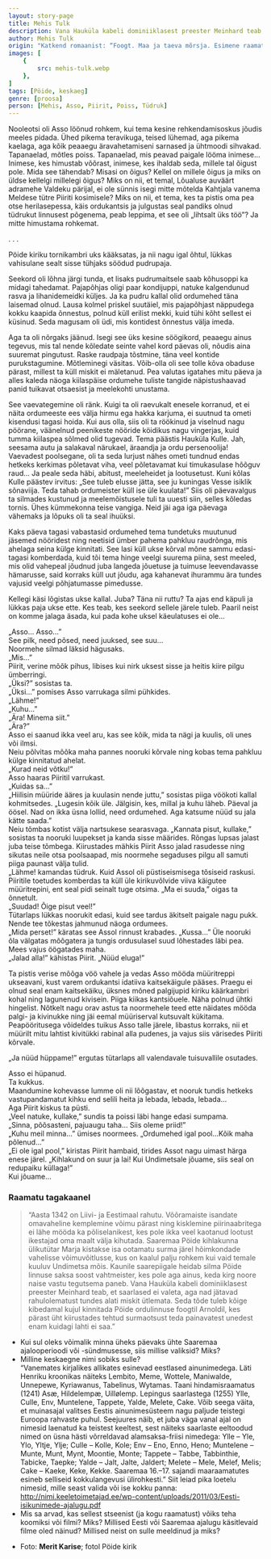 ```yaml
---
layout: story-page
title: Mehis Tulk
description: Vana Hauküla kabeli dominiiklasest preester Meinhard teab, et saarlased ei valeta, aga nad jätavad rahulolematust tundes alati miskit ütlemata.
author: Mehis Tulk
origin: "Katkend romaanist: “Foogt. Maa ja taeva mõrsja. Esimene raamat”, Varrak, 2017."
images: [
    {
        src: mehis-tulk.webp
    },
]
tags: [Pöide, keskaeg]
genre: [proosa]
person: [Mehis, Asso, Piirit, Poiss, Tüdruk]
---
```


<!-- # {{$doc.title}} -->

Nooleotsi oli Asso löönud rohkem, kui tema kesine rehkendamisoskus jõudis meeles pidada. Ühed pikema teravikuga, teised lühemad, aga pikema kaelaga, aga kõik peaaegu äravahetamiseni sarnased ja ühtmoodi sihvakad. Tapanaelad, mõtles poiss. Tapanaelad, mis peavad paigale lööma inimese... Inimese, kes himustab võõrast, inimese, kes ihaldab seda, millele tal õigust pole. Mida see tähendab? Misasi on õigus? Kellel on millele õigus ja miks on üldse kellelgi millelegi õigus? Miks on nii, et temal, Lõualuse auväärt adramehe Valdeku pärijal, ei ole sünnis isegi mitte mõtelda Kahtjala vanema Meldese tütre Piiriti kosimisele? Miks on nii, et tema, kes ta pistis oma pea otse herilasepessa, käis ordukantsis ja julgustas seal pandiks olnud tüdrukut linnusest põgenema, peab leppima, et see oli „lihtsalt üks töö”? Ja mitte himustama rohkemat.

. . .

Pöide kiriku tornikambri uks kääksatas, ja nii nagu igal õhtul, lükkas vahisulane sealt sisse tühjaks söödud pudrupaja.

Seekord oli lõhna järgi tunda, et lisaks pudrumaitsele saab kõhusoppi ka midagi tahedamat. Pajapõhjas oligi paar kondijuppi, natuke kalgendunud rasva ja lihanidemeidki küljes. Ja ka pudru kallal olid ordumehed täna laisemad olnud. Lausa kolmel priskel suutäiel, mis pajapõhjast näppudega kokku kaapida õnnestus, polnud küll erilist mekki, kuid tühi kõht sellest ei küsinud. Seda magusam oli üdi, mis kontidest õnnestus välja imeda.

Aga ta oli nõrgaks jäänud. Isegi see üks kesine söögikord, peaaegu ainus tegevus, mis tal nende kõledate seinte vahel kord päevas oli, nõudis aina suuremat pingutust. Raske raudpaja tõstmine, täna veel kontide purukstagumine. Mõtleminegi väsitas. Võib-olla oli see tolle kõva obaduse pärast, millest ta küll miskit ei mäletanud. Pea valutas igatahes mitu päeva ja alles kaleda näoga kiilaspäise ordumehe tuliste tangide näpistushaavad panid tuikavat otsaesist ja meelekohti unustama.

See vaevategemine oli ränk. Kuigi ta oli raevukalt enesele korranud, et ei näita ordumeeste ees välja hirmu ega hakka karjuma, ei suutnud ta ometi kisendusi tagasi hoida. Kui aus olla, siis oli ta röökinud ja viselnud nagu pöörane, väänelnud peenikeste nööride köidikus nagu vingerjas, kuid tumma kiilaspea sõlmed olid tugevad. Tema päästis Hauküla Kulle. Jah, seesama autu ja salakaval närukael, äraandja ja ordu persenoolija! Vaevadest poolsegane, oli ta seda lurjust nähes ometi tundnud endas hetkeks kerkimas põletavat viha, veel põletavamat kui timukasulase hõõguv raud... Ja peale seda häbi, abitust, meeleheidet ja lootusetust. Kuni kõlas Kulle päästev irvitus: „See tuleb elusse jätta, see ju kuningas Vesse isiklik sõnaviija. Teda tahab ordumeister küll ise üle kuulata!” Siis oli päevavalgus ta silmades kustunud ja meelemõistusele tuli ta uuesti siin, selles kõledas tornis. Ühes kümmekonna teise vangiga. Neid jäi aga iga päevaga vähemaks ja lõpuks oli ta seal ihuüksi.

Kaks päeva tagasi vabastasid ordumehed tema tundetuks muutunud jäsemed nööridest ning neetisid ümber pahema pahkluu raudrõnga, mis ahelaga seina külge kinnitati. See lasi küll ukse kõrval mõne sammu edasi-tagasi komberdada, kuid tõi tema hinge veelgi suurema piina, sest meeled, mis olid vahepeal jõudnud juba langeda jõuetuse ja tuimuse leevendavasse hämarusse, said korraks küll uut jõudu, aga kahanevat ihurammu ära tundes vajusid veelgi põhjatumasse pimedusse.

Kellegi käsi lõgistas ukse kallal. Juba? Täna nii ruttu? Ta ajas end käpuli ja lükkas paja ukse ette. Kes teab, kes seekord sellele järele tuleb. Paaril neist on komme jalaga äsada, kui pada kohe uksel käeulatuses ei ole...

„Asso... Asso...” \
See pilk, need põsed, need juuksed, see suu... \
Noormehe silmad läksid hägusaks. \
„Mis...” \
Piirit, verine mõõk pihus, libises kui nirk uksest sisse ja heitis kiire pilgu ümberringi. \
„Üksi?” sosistas ta. \
„Üksi...” pomises Asso varrukaga silmi pühkides. \
„Lähme!” \
„Kuhu...” \
„Ära! Minema siit.” \
„Ära?” \
Asso ei saanud ikka veel aru, kas see kõik, mida ta nägi ja kuulis, oli unes või ilmsi. \
Neiu põlvitas mõõka maha pannes nooruki kõrvale ning kobas tema pahkluu külge kinnitatud ahelat. \
„Kurad neid võtku!” \
Asso haaras Piiritil varrukast. \
„Kuidas sa...” \
„Hiilisin müüride ääres ja kuulasin nende juttu,” sosistas piiga vöökoti kallal kohmitsedes. „Lugesin kõik üle. Jälgisin, kes, millal ja kuhu läheb. Päeval ja öösel. Nad on ikka üsna lollid, need ordumehed. Aga katsume nüüd su jala kätte saada.” \
Neiu tõmbas kotist välja nartsukese searasvaga. „Kannata pisut, kullake,” sosistas ta nooruki luupekset ja kanda sisse määrides. Rõngas lupsas jalast juba teise tõmbega. Kiirustades mähkis Piirit Asso jalad rasudesse ning sikutas neile otsa poolsaapad, mis noormehe segaduses pilgu all samuti piiga paunast välja tulid. \
„Lähme! kamandas tüdruk. Kuid Assol oli püstiseismisega tõsiseid raskusi. Piiritile toetudes komberdas ta küll üle kirikuvõlvide viiva käigutee müüritrepini, ent seal pidi seinalt tuge otsima.
„Ma ei suuda,” oigas ta õnnetult. \
„Suudad! Õige pisut veel!” \
Tütarlaps lükkas noorukit edasi, kuid see tardus äkitselt paigale nagu pukk. \
Nende tee tõkestas jahmunud näoga ordumees. \
„Mida perset!” käratas see Assol rinnust krabades. „Kussa...” Üle nooruki õla välgatas mõõgatera ja tungis ordusulasel suud lõhestades läbi pea. Mees vajus öögatades maha. \
„Jalad alla!” kähistas Piirit. „Nüüd eluga!” 

Ta pistis verise mõõga vöö vahele ja vedas Asso mööda müüritreppi ukseavani, kust varem ordukantsi idatiiva kaitsekäigule pääses. Praegu ei olnud seal enam kaitsekäiku, üksnes mõned palgijupid kiriku käärkambri kohal ning lagunenud kivisein. Piiga kiikas kantsiõuele. Näha polnud ühtki hingelist. Nõtkelt nagu orav astus ta noormehele teed ette näidates mööda palgi- ja kivinukke ning jäi eemal müüriserval kutsuvalt kükitama. Peapööritusega võideldes tuikus Asso talle järele, libastus korraks, nii et müürilt mitu lahtist kivitükki rabinal alla pudenes, ja vajus siis
värisedes Piiriti kõrvale.

„Ja nüüd hüppame!” ergutas tütarlaps all valendavale tuisuvallile osutades.

Asso ei hüpanud. \
Ta kukkus. \
Maandumine kohevasse lumme oli nii lõõgastav, et nooruk tundis hetkeks vastupandamatut kihku end selili heita ja lebada, lebada, lebada... \
Aga Piirit kiskus ta püsti. \
„Veel natuke, kullake,” sundis ta poissi läbi hange edasi sumpama. \
„Sinna, põõsasteni, pajuaugu taha... Siis oleme priid!” \
„Kuhu meil minna...” ümises noormees. „Ordumehed igal pool...Kõik maha põlenud...” \
„Ei ole igal pool,” kiristas Piirit hambaid, tirides Assot nagu uimast härga enese järel. „Kihlakund on suur ja lai! Kui Undimetsale jõuame, siis seal on redupaiku küllaga!” \
Kui jõuame…

<!-- Autor: Mehis Tulk (sündinud 1967 Kuressaares) on töötanud alates 1990. aastast ajakirjanikuna teles, raadios ja kirjutavas meedias. Alguses kajastas majandus- ja poliitikateemasid, 2016. aastast keskendus rohkem kultuuri ja ajaloo valdkonnale. Kirjutanud näidendeid, luulet (2012 kogu "Nüüd. Enne. Pärast") ja avaldanud ajaloolise romaani "Maa ja taeva mõrsja I-II" (2017, 2018). -->

### Raamatu tagakaanel

> “Aasta 1342 on Liivi- ja Eestimaal rahutu. Võõramaiste isandate omavaheline kemplemine võimu pärast ning kisklemine piirinaabritega ei lähe mööda ka põliselanikest, kes pole ikka veel kaotanud lootust ikestajad oma maalt välja kihutada.
> Saaremaa Pöide kihlakunna ülikutütar Marja kistakse isa ootamatu surma järel hõimkondade vahelisse võimuvõitlusse, kus on kaalul palju rohkem kui vaid temale kuuluv Undimetsa mõis. Kaunile saarepiigale heidab silma Pöide linnuse saksa soost vahtmeister, kes pole aga ainus, keda kirg noore naise vastu tegutsema paneb.
> Vana Hauküla kabeli dominiiklasest preester Meinhard teab, et saarlased ei valeta, aga nad jätavad rahulolematust tundes alati miskit ütlemata. Seda tõde tuleb kõige kibedamal kujul kinnitada Pöide ordulinnuse foogtil Arnoldil, kes pärast üht kiirustades tehtud surmaotsust teda painavatest unedest enam kuidagi lahti ei saa.”






<story-author :author="author" :origin="origin"></story-author>

<!-- <story-dictionary :terms="dictionary"></story-dictionary> -->



<details-wrapper summary="Mis mõtted tekkisid?">

- Kui sul oleks võimalik minna üheks päevaks ühte Saaremaa ajalooperioodi või -sündmusesse, siis millise valiksid? Miks?
- Milline keskaegne nimi sobiks sulle? \
“Vanemates kirjalikes allikates esinevad eestlased ainunimedega. Läti Henriku kroonikas
näiteks Lembito, Meme, Wottele, Maniwalde, Unnepewe, Kyriawanus, Tabelinus, Wytamas.
Taani hindamisraamatus (1241) Asæ, Hildelempæ, Uillølemp. Lepingus saarlastega (1255)
Ylle, Culle, Env, Muntelene, Tappete, Yalde, Melete, Cake. Võib seega väita, et muinasajal
valitses Eestis ainunimesüsteem nagu paljude teistegi Euroopa rahvaste puhul. Seejuures näib,
et juba väga vanal ajal on nimesid laenatud ka teistest keeltest, sest näiteks saarlaste eeltoodud
nimed on üsna hästi võrreldavad alamsaksa-friisi nimedega: Ylle – Yle, Ylo, Yltje, Ylje; Culle
– Kolle, Kole; Env – Eno, Enno, Heno; Muntelene – Munte, Munt, Mynt, Moontie, Monte;
Tappete – Tabbe, Tabbinthie, Tabicke, Taepke; Yalde – Jalt, Jalte, Jaldert; Melete – Mele,
Melef, Melis; Cake – Kaeke, Keke, Kekke. Saaremaa 16.–17. sajandi maaraamatutes esineb
selliseid kokkulangevusi ülirohkesti.” Siit leiad pika loetelu nimesid, mille seast valida või ise kokku panna: http://nimi.keeletoimetajad.ee/wp-content/uploads/2011/03/Eesti-isikunimede-ajalugu.pdf
- Mis sa arvad, kas sellest stseenist (ja kogu raamatust) võiks teha koomiksi või filmi? Miks? Millised Eesti või Saaremaa ajalugu käsitlevaid filme oled näinud? Millised neist on sulle meeldinud ja miks?

</details-wrapper>




<details-wrapper summary="Allikad" class="text-sm" icon="icon-park-outline:document-folder">

- Foto: **Merit Karise**; fotol Pöide kirik

</details-wrapper>

